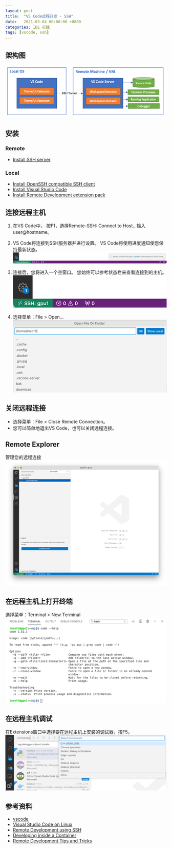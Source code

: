 ```yaml
---
layout: post
title:  "VS Code远程开发 - SSH"
date:   2021-03-04 00:00:00 +0800
categories: IDE 实践
tags: [vscode, ssh]
---
```


## 架构图
![](/images/2021/vscode-remote/architecture-ssh.png)

## 安装
### Remote
* [Install SSH server](https://code.visualstudio.com/docs/remote/troubleshooting#_installing-a-supported-ssh-server)

### Local
* [Install OpenSSH compatible SSH client](https://code.visualstudio.com/docs/remote/troubleshooting#_installing-a-supported-ssh-client)
* [Install Visual Studio Code](https://code.visualstudio.com/)
* [Install Remote Development extension pack](https://aka.ms/vscode-remote/download/extension)

## 连接远程主机
1. 在VS Code中， 按F1，选择Remote-SSH: Connect to Host...输入user@hostname。

2. VS Code将连接到SSH服务器并进行设置。 VS Code将使用进度通知使您保持最新状态。
![](/images/2021/vscode-remote/ssh-connecting.png)

3. 连接后，您将进入一个空窗口。 您始终可以参考状态栏来查看连接到的主机。
![](/images/2021/vscode-remote/ssh-connected.png)

4. 选择菜单：File > Open...
![](/images/2021/vscode-remote/ssh-open-file-or-folder.png)

## 关闭远程连接
* 选择菜单：File > Close Remote Connection。
* 您可以简单地退出VS Code，也可以关闭远程连接。

## Remote Explorer
管理您的远程连接
![](/images/2021/vscode-remote/remote-explorer.png)

## 在远程主机上打开终端
选择菜单：Terminal > New Terminal
![](/images/2021/vscode-remote/ssh-open-terminal.png)

## 在远程主机调试
在Extensions窗口中选择要在远程主机上安装的调试器，按F5。
![](/images/2021/vscode-remote/ssh-remote-debugging.png)

## 参考资料
* [vscode](https://github.com/microsoft/vscode)
* [Visual Studio Code on Linux](https://code.visualstudio.com/docs/setup/linux)
* [Remote Development using SSH](https://code.visualstudio.com/docs/remote/ssh)
* [Developing inside a Container](https://code.visualstudio.com/docs/remote/containers)
* [Remote Development Tips and Tricks](https://code.visualstudio.com/docs/remote/troubleshooting)